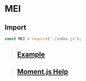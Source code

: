 # MEI


## Import 
```javascript
const MEI = require('./index.js');
```

> ## [Example](https://github.com/Trebossalol/MEI/blob/master/test.js)

> ## [Moment.js Help](https://momentjs.com/)
